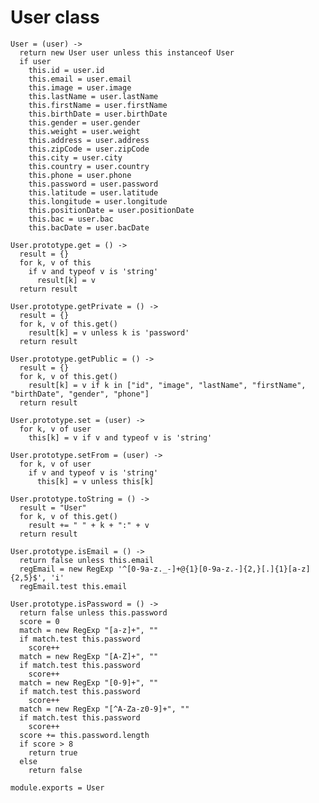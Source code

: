 # User class

    User = (user) ->
      return new User user unless this instanceof User
      if user
        this.id = user.id
        this.email = user.email
        this.image = user.image
        this.lastName = user.lastName
        this.firstName = user.firstName
        this.birthDate = user.birthDate
        this.gender = user.gender
        this.weight = user.weight
        this.address = user.address
        this.zipCode = user.zipCode
        this.city = user.city
        this.country = user.country
        this.phone = user.phone
        this.password = user.password
        this.latitude = user.latitude
        this.longitude = user.longitude
        this.positionDate = user.positionDate
        this.bac = user.bac
        this.bacDate = user.bacDate

    User.prototype.get = () ->
      result = {}
      for k, v of this
        if v and typeof v is 'string'
          result[k] = v
      return result

    User.prototype.getPrivate = () ->
      result = {}
      for k, v of this.get()
        result[k] = v unless k is 'password'
      return result

    User.prototype.getPublic = () ->
      result = {}
      for k, v of this.get()
        result[k] = v if k in ["id", "image", "lastName", "firstName", "birthDate", "gender", "phone"]
      return result

    User.prototype.set = (user) ->
      for k, v of user
        this[k] = v if v and typeof v is 'string'

    User.prototype.setFrom = (user) ->
      for k, v of user
        if v and typeof v is 'string'
          this[k] = v unless this[k]

    User.prototype.toString = () ->
      result = "User"
      for k, v of this.get()
        result += " " + k + ":" + v
      return result

    User.prototype.isEmail = () ->
      return false unless this.email
      regEmail = new RegExp '^[0-9a-z._-]+@{1}[0-9a-z.-]{2,}[.]{1}[a-z]{2,5}$', 'i'
      regEmail.test this.email

    User.prototype.isPassword = () ->
      return false unless this.password
      score = 0
      match = new RegExp "[a-z]+", ""
      if match.test this.password
        score++
      match = new RegExp "[A-Z]+", ""
      if match.test this.password
        score++
      match = new RegExp "[0-9]+", ""
      if match.test this.password
        score++
      match = new RegExp "[^A-Za-z0-9]+", ""
      if match.test this.password
        score++
      score += this.password.length
      if score > 8
        return true
      else
        return false

    module.exports = User
